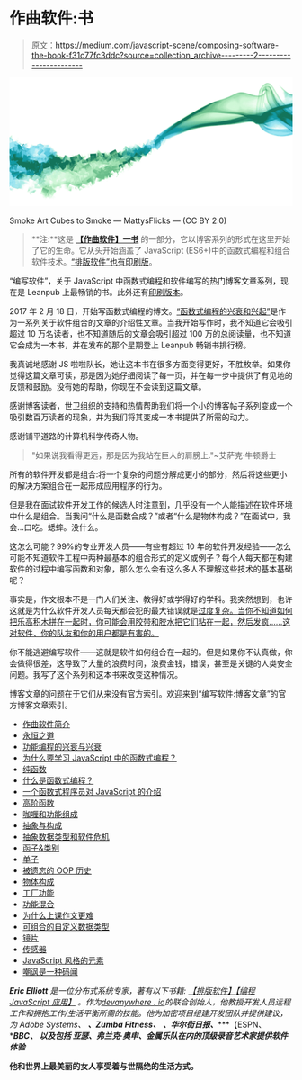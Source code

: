 # 作曲软件:书

> 原文：<https://medium.com/javascript-scene/composing-software-the-book-f31c77fc3ddc?source=collection_archive---------2----------------------->

![](img/b5319c93f5a4237f1472d1686f5b1e6f.png)

Smoke Art Cubes to Smoke — MattysFlicks — (CC BY 2.0)

> **注:**这是 [**【作曲软件】一书**](https://leanpub.com/composingsoftware) 的一部分，它以博客系列的形式在这里开始了它的生命。它从头开始涵盖了 JavaScript (ES6+)中的函数式编程和组合软件技术。[“排版软件”也有印刷版](https://www.amazon.com/Composing-Software-Exploration-Programming-Composition/dp/1661212565/ref=as_li_ss_tl?ie=UTF8&linkCode=ll1&tag=eejs-20&linkId=eee1371063c82dea4c2fc72c097868c6&language=en_US)。

“编写软件”，关于 JavaScript 中函数式编程和软件编写的热门博客文章系列，现在是 Leanpub 上最畅销的书。此外还有[印刷版本](https://www.amazon.com/Composing-Software-Exploration-Programming-Composition/dp/1661212565/ref=as_li_ss_tl?ie=UTF8&linkCode=ll1&tag=eejs-20&linkId=eee1371063c82dea4c2fc72c097868c6&language=en_US)。

2017 年 2 月 18 日，开始写函数式编程的博文。[“函数式编程的兴衰和兴起”](/javascript-scene/the-rise-and-fall-and-rise-of-functional-programming-composable-software-c2d91b424c8c)是作为一系列关于软件组合的文章的介绍性文章。当我开始写作时，我不知道它会吸引超过 10 万名读者，也不知道随后的文章会吸引超过 100 万的总阅读量，也不知道它会成为一本书，并在发布的那个星期登上 Leanpub 畅销书排行榜。

我真诚地感谢 JS 啦啦队长，她让这本书在很多方面变得更好，不胜枚举。如果你觉得这篇文章可读，那是因为她仔细阅读了每一页，并在每一步中提供了有见地的反馈和鼓励。没有她的帮助，你现在不会读到这篇文章。

感谢博客读者，世卫组织的支持和热情帮助我们将一个小的博客帖子系列变成一个吸引数百万读者的现象，并为我们将其变成一本书提供了所需的动力。

感谢铺平道路的计算机科学传奇人物。

> "如果说我看得更远，那是因为我站在巨人的肩膀上."~艾萨克·牛顿爵士

所有的软件开发都是组合:将一个复杂的问题分解成更小的部分，然后将这些更小的解决方案组合在一起形成应用程序的行为。

但是我在面试软件开发工作的候选人时注意到，几乎没有一个人能描述在软件环境中什么是组合。当我问“什么是函数合成？”或者“什么是物体构成？”在面试中，我会…口吃。蟋蟀。没什么。

这怎么可能？99%的专业开发人员——有些有超过 10 年的软件开发经验——怎么可能不知道软件工程中两种最基本的组合形式的定义或例子？每个人每天都在构建软件的过程中编写函数和对象，那么怎么会有这么多人不理解这些技术的基本基础呢？

事实是，作文根本不是一门人们关注、教得好或学得好的学科。我突然想到，也许这就是为什么软件开发人员每天都会犯的最大错误就是[过度复杂。当你不知道如何把乐高积木拼在一起时，你可能会用胶带和胶水把它们粘在一起，然后发疯……这对软件、你的队友和你的用户都是有害的。](/javascript-scene/the-single-biggest-mistake-programmers-make-every-day-62366b432308)

你不能逃避编写软件——这就是软件如何组合在一起的。但是如果你不认真做，你会做得很差，这导致了大量的浪费时间，浪费金钱，错误，甚至是关键的人类安全问题。我写了这个系列和这本书来改变这种情况。

博客文章的问题在于它们从来没有官方索引。欢迎来到“编写软件:博客文章”的官方博客文章索引。

*   [作曲软件简介](/javascript-scene/composing-software-an-introduction-27b72500d6ea)
*   [永恒之道](/javascript-scene/the-dao-of-immutability-9f91a70c88cd)
*   [功能编程的兴衰与兴衰](/javascript-scene/the-rise-and-fall-and-rise-of-functional-programming-composable-software-c2d91b424c8c)
*   [为什么要学习 JavaScript 中的函数式编程？](/javascript-scene/why-learn-functional-programming-in-javascript-composing-software-ea13afc7a257)
*   [纯函数](/javascript-scene/master-the-javascript-interview-what-is-a-pure-function-d1c076bec976)
*   [什么是函数式编程？](/javascript-scene/master-the-javascript-interview-what-is-functional-programming-7f218c68b3a0)
*   [一个函数式程序员对 JavaScript 的介绍](/javascript-scene/a-functional-programmers-introduction-to-javascript-composing-software-d670d14ede30)
*   [高阶函数](/javascript-scene/higher-order-functions-composing-software-5365cf2cbe99)
*   [咖喱和功能组成](/javascript-scene/curry-and-function-composition-2c208d774983)
*   [抽象与构成](/javascript-scene/abstraction-composition-cb2849d5bdd6)
*   [抽象数据类型和软件危机](/javascript-scene/abstract-data-types-and-the-software-crisis-671ea7fc72e7)
*   [函子&类别](/javascript-scene/functors-categories-61e031bac53f)
*   [单子](/javascript-scene/javascript-monads-made-simple-7856be57bfe8)
*   [被遗忘的 OOP 历史](/javascript-scene/the-forgotten-history-of-oop-88d71b9b2d9f)
*   [物体构成](/javascript-scene/the-hidden-treasures-of-object-composition-60cd89480381)
*   [工厂功能](/javascript-scene/javascript-factory-functions-with-es6-4d224591a8b1)
*   [功能混合](/javascript-scene/functional-mixins-composing-software-ffb66d5e731c)
*   [为什么上课作文更难](/javascript-scene/why-composition-is-harder-with-classes-c3e627dcd0aa)
*   [可组合的自定义数据类型](/javascript-scene/composable-datatypes-with-functions-aec72db3b093)
*   [镜片](/javascript-scene/lenses-b85976cb0534)
*   [传感器](/javascript-scene/transducers-efficient-data-processing-pipelines-in-javascript-7985330fe73d)
*   [JavaScript 风格的元素](/javascript-scene/elements-of-javascript-style-caa8821cb99f)
*   [嘲讽是一种码闻](/javascript-scene/mocking-is-a-code-smell-944a70c90a6a)

***Eric Elliott*** *是一位分布式系统专家，著有以下书籍:* [*【排版软件】*](https://leanpub.com/composingsoftware)*[*【编程 JavaScript 应用】*](https://ericelliottjs.com/product/programming-javascript-applications-ebook/) *。作为*[*devanywhere . io*](https://devanywhere.io/)*的联合创始人，他教授开发人员远程工作和拥抱工作/生活平衡所需的技能。他为加密项目组建开发团队并提供建议，为 Adobe Systems、* ***、Zumba Fitness、*** ***、华尔街日报、*******【ESPN、*******BBC、*** *以及包括* ***亚瑟、弗兰克·奥申、金属乐队在内的顶级录音艺术家提供软件体验******

**他和世界上最美丽的女人享受着与世隔绝的生活方式。**